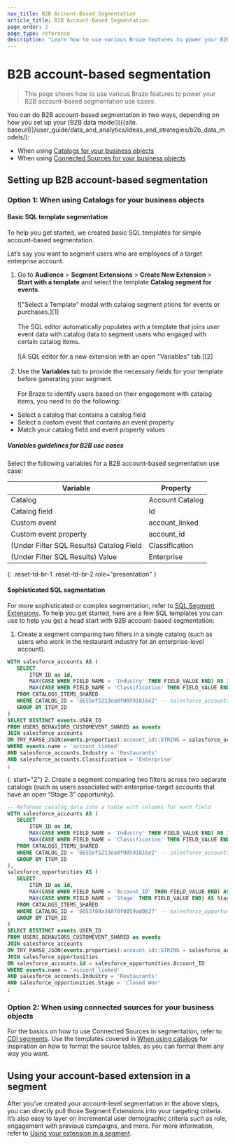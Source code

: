 ```yaml
---
nav_title: B2B Account-Based Segmentation
article_title: B2B Account-Based Segmentation
page_order: 2
page_type: reference
description: "Learn how to use various Braze features to power your B2B account-based segmentation use cases."
---
```


# B2B account-based segmentation

> This page shows how to use various Braze features to power your B2B account-based segmentation use cases.

You can do B2B account-based segmentation in two ways, depending on how you set up your [B2B data model]({{site. baseurl}}/user_guide/data_and_analytics/ideas_and_strategies/b2b_data_models/):

- When using [Catalogs for your business objects](#option-1-when-using-catalogs-for-your-business-objects)
- When using [Connected Sources for your business objects](#option-2-when-using-connected-sources-for-your-business-objects)

## Setting up B2B account-based segmentation

### Option 1: When using Catalogs for your business objects

#### Basic SQL template segmentation

To help you get started, we created basic SQL templates for simple account-based segmentation.

Let’s say you want to segment users who are employees of a target enterprise account. 

1. Go to **Audience** > **Segment Extensions** > **Create New Extension** > **Start with a template** and select the template **Catalog segment for events**. <br><br> !["Select a Template" modal with catalog segment ptions for events or purchases.][1]<br><br>The SQL editor automatically populates with a template that joins user event data with catalog data to segment users who engaged with certain catalog items. <br><br>![A SQL editor for a new extension with an open "Variables" tab.][2]<br><br>
2. Use the **Variables** tab to provide the necessary fields for your template before generating your segment.<br><br>For Braze to identify users based on their engagement with catalog items, you need to do the following:
- Select a catalog that contains a catalog field
- Select a custom event that contains an event property
- Match your catalog field and event property values

##### Variables guidelines for B2B use cases

Select the following variables for a B2B account-based segmentation use case:

| Variable | Property |
| --- | --- |
| Catalog | Account Catalog |
| Catalog field | Id |
| Custom event | account_linked |
| Custom event property | account_id |
| (Under Filter SQL Results) Catalog Field | Classification |
| (Under Filter SQL Results) Value | Enterprise |
{: .reset-td-br-1 .reset-td-br-2 role="presentation" }

#### Sophisticated SQL segmentation

For more sophisticated or complex segmentation, refer to [SQL Segment Extensions]({{site.baseurl}}/user_guide/engagement_tools/segments/sql_segments/). To help you get started, here are a few SQL templates you can use to help you get a head start with B2B account-based segmentation:

1. Create a segment comparing two filters in a single catalog (such as users who work in the restaurant industry for an enterprise-level account).

```sql
WITH salesforce_accounts AS (
   SELECT
       ITEM_ID as id,
       MAX(CASE WHEN FIELD_NAME = 'Industry' THEN FIELD_VALUE END) AS Industry,
       MAX(CASE WHEN FIELD_NAME = 'Classification' THEN FIELD_VALUE END) AS Classification,
   FROM CATALOGS_ITEMS_SHARED
   WHERE CATALOG_ID = '6655ef5213ea0f00591816e2' -- salesforce_accounts
   GROUP BY ITEM_ID
)
SELECT DISTINCT events.USER_ID
FROM USERS_BEHAVIORS_CUSTOMEVENT_SHARED as events
JOIN salesforce_accounts
ON TRY_PARSE_JSON(events.properties):account_id::STRING = salesforce_accounts.id
WHERE events.name = 'account_linked'
AND salesforce_accounts.Industry = 'Restaurants'
AND salesforce_accounts.Classification = 'Enterprise'
; 
```

{: start="2"}
2. Create a segment comparing two filters across two separate catalogs (such as users associated with enterprise-target accounts that have an open “Stage 3” opportunity).

```sql
-- Reformat catalog data into a table with columns for each field
WITH salesforce_accounts AS (
   SELECT
       ITEM_ID as id,
       MAX(CASE WHEN FIELD_NAME = 'Industry' THEN FIELD_VALUE END) AS Industry,
       MAX(CASE WHEN FIELD_NAME = 'Classification' THEN FIELD_VALUE END) AS Classification,
   FROM CATALOGS_ITEMS_SHARED
   WHERE CATALOG_ID = '6655ef5213ea0f00591816e2' -- salesforce_accounts
   GROUP BY ITEM_ID
),
salesforce_opportunities AS (
   SELECT
       ITEM_ID as id,
       MAX(CASE WHEN FIELD_NAME = 'Account_ID' THEN FIELD_VALUE END) AS Account_ID,
       MAX(CASE WHEN FIELD_NAME = 'Stage' THEN FIELD_VALUE END) AS Stage,
   FROM CATALOGS_ITEMS_SHARED
   WHERE CATALOG_ID = '6655f84a348f0f0059ad0627' -- salesforce_opportunities
   GROUP BY ITEM_ID
)
SELECT DISTINCT events.USER_ID
FROM USERS_BEHAVIORS_CUSTOMEVENT_SHARED as events
JOIN salesforce_accounts
ON TRY_PARSE_JSON(events.properties):account_id::STRING = salesforce_accounts.id
JOIN salesforce_opportunities
ON salesforce_accounts.id = salesforce_opportunities.Account_ID
WHERE events.name = 'account_linked'
AND salesforce_accounts.Industry = 'Restaurants'
AND salesforce_opportunities.Stage = 'Closed Won'
;
```

### Option 2: When using connected sources for your business objects

For the basics on how to use Connected Sources in segmentation, refer to [CDI segments]({{site.baseurl}}/user_guide/engagement_tools/segments/segment_extension/cdi_segments/). Use the templates covered in [When using catalogs](#option-1-when-using-catalogs-for-your-business-objects) for inspiration on how to format the source tables, as you can format them any way you want.

## Using your account-based extension in a segment

After you’ve created your account-level segmentation in the above steps, you can directly pull those Segment Extensions into your targeting criteria. It’s also easy to layer on incremental user demographic criteria such as role, engagement with previous campaigns, and more. For more information, refer to [Using your extension in a segment]({{site.baseurl}}/user_guide/engagement_tools/segments/segment_extension/#step-6-use-your-extension-in-a-segment).